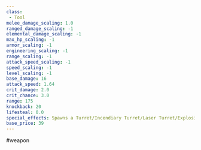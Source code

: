 ```yaml
---
class: 
 - Tool
melee_damage_scaling: 1.0
ranged_damage_scaling: -1
elemental_damage_scaling: -1
max_hp_scaling: -1
armor_scaling: -1
engineering_scaling: -1
range_scaling: -1
attack_speed_scaling: -1
speed_scaling: -1
level_scaling: -1
base_damage: 16
attack_speed: 1.64
crit_damage: 2.0
crit_chance: 3.0
range: 175
knockback: 20
lifesteal: 0.0
special_effects: Spawns a Turret/Incendiary Turret/Laser Turret/Explosive Turret
base_price: 39
---
```

#weapon